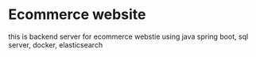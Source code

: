 # Ecommerce website
this is backend server for ecommerce webstie using java spring boot, sql server, docker, elasticsearch

